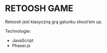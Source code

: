 # RETOOSH GAME

Retoosh jest klasyczną grą gatunku shoot’em up.

Technologie:
* JavaScript
* Phaser.js
    
